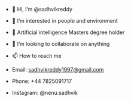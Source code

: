 - 👋 Hi, I’m @sadhvikreddy
- 👀 I’m interested in people and environment
- 🌱 Artificial intelligence Masters degree holder
- 💞️ I’m looking to collaborate on anything


- 📫 How to reach me 
-  Email: sadhvikreddy1997@gmail.com
-  Phone: +44 7825091717
-  Instagram: @nenu.sadhvik

<!---
sadhvikreddy/sadhvikreddy is a ✨ special ✨ repository because its `README.md` (this file) appears on your GitHub profile.
You can click the Preview link to take a look at your changes.
--->
